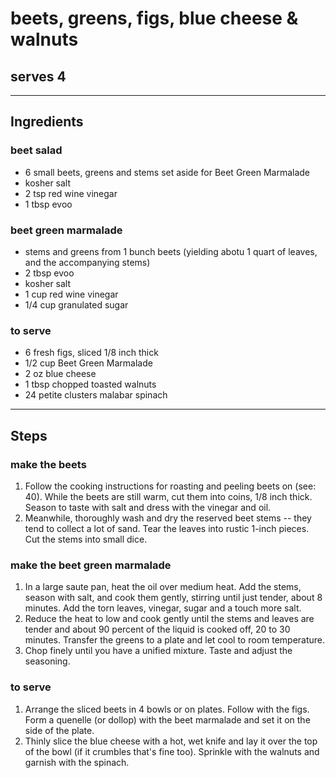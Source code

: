 # beets, greens, figs, blue cheese & walnuts

## serves 4

---

## Ingredients

### beet salad
* 6 small beets, greens and stems set aside for Beet Green Marmalade
* kosher salt
* 2 tsp red wine vinegar
* 1 tbsp evoo

### beet green marmalade
* stems and greens from 1 bunch beets (yielding abotu 1 quart of leaves, and the accompanying stems)
* 2 tbsp evoo
* kosher salt
* 1 cup red wine vinegar
* 1/4 cup granulated sugar

### to serve
* 6 fresh figs, sliced 1/8 inch thick
* 1/2 cup Beet Green Marmalade
* 2 oz blue cheese
* 1 tbsp chopped toasted walnuts
* 24 petite clusters malabar spinach

---

## Steps

### make the beets
1.  Follow the cooking instructions for roasting and peeling beets on (see: 40). While the beets are still warm, cut them into coins, 1/8 inch thick. Season to taste with salt and dress with the vinegar and oil.
2.  Meanwhile, thoroughly wash and dry the reserved beet stems -- they tend to collect a lot of sand. Tear the leaves into rustic 1-inch pieces. Cut the stems into small dice.

### make the beet green marmalade
1. In a large saute pan, heat the oil over medium heat. Add the stems, season with salt, and cook them gently, stirring until just tender, about 8 minutes. Add the torn leaves, vinegar, sugar and a touch more salt.
2. Reduce the heat to low and cook gently until the stems and leaves are tender and about 90 percent of the liquid is cooked off, 20 to 30 minutes. Transfer the greens to a plate and let cool to room temperature.
3. Chop finely until you have a unified mixture. Taste and adjust the seasoning.

### to serve
1. Arrange the sliced beets in 4 bowls or on plates. Follow with the figs. Form a quenelle (or dollop) with the beet marmalade and set it on the side of the plate.
2. Thinly slice the blue cheese with a hot, wet knife and lay it over the top of the bowl (if it crumbles that's fine too). Sprinkle with the walnuts and garnish with the spinach.